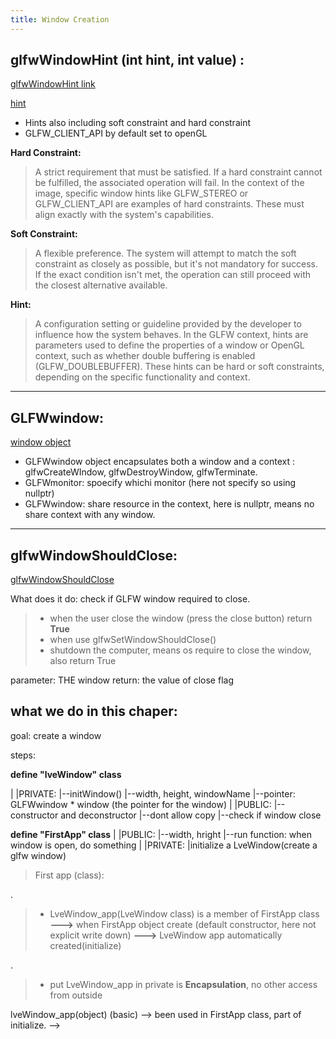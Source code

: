 ```yaml
---
title: Window Creation
---
```





## glfwWindowHint (int hint, int value) :
[glfwWindowHint link](https://www.glfw.org/docs/3.3/group__window.html#ga7d9c8c62384b1e2821c4dc48952d2033)


[hint](https://www.glfw.org/docs/3.3/window_guide.html#window_hints)
- Hints also including soft constraint and hard constraint
- GLFW_CLIENT_API by default set to openGL


**Hard Constraint:**
>A strict requirement that must be satisfied. If a hard constraint cannot be fulfilled, the associated operation will fail. In the context of the image, specific window hints like GLFW_STEREO or GLFW_CLIENT_API are examples of hard constraints. These must align exactly with the system's capabilities.

**Soft Constraint:**
>A flexible preference. The system will attempt to match the soft constraint as closely as possible, but it's not mandatory for success. If the exact condition isn't met, the operation can still proceed with the closest alternative available.

**Hint:**
>A configuration setting or guideline provided by the developer to influence how the system behaves. In the GLFW context, hints are parameters used to define the properties of a window or OpenGL context, such as whether double buffering is enabled (GLFW_DOUBLEBUFFER). These hints can be hard or soft constraints, depending on the specific functionality and context.

---
## GLFWwindow:
[window object](https://www.glfw.org/docs/3.3/window_guide.html#window_object)

- GLFWwindow object encapsulates both a window and a context : glfwCreateWIndow, glfwDestroyWindow, glfwTerminate.
- GLFWmonitor: spoecify whichi monitor (here not specify so using nullptr)
- GLFWwindow: share resource in the context, here is nullptr, means no share context with any window.

---
## glfwWindowShouldClose:
[glfwWindowShouldClose](https://www.glfw.org/docs/3.3/group__window.html#ga24e02fbfefbb81fc45320989f8140ab5)

What does it do: check if GLFW window required to close.

> - when the user close the window (press the close button) return **True**
> - when use glfwSetWindowShouldClose()
> - shutdown the computer, means os require to close the window, also return True


parameter: THE window
return: the value of close flag

  
## what we do in this chaper:
goal: create a window
  
steps:

**define "lveWindow" class**

|
|PRIVATE:
|--initWindow()
|--width, height, windowName
|--pointer: GLFWwindow * window (the pointer for the window)
|
|PUBLIC:
|--constructor and deconstructor
|--dont allow copy
|--check if window close

**define "FirstApp" class**
|
|PUBLIC:
|--width, hright
|--run function: when window is open, do something
|
|PRIVATE:
|initialize a LveWindow(create a glfw window)
  
  
>First app (class):

.

> - LveWindow_app(LveWindow class) is a member of FirstApp class **--->** when FirstApp object create (default constructor, here not explicit write down) **--->** LveWindow app automatically created(initialize)

.

> - put LveWindow_app in private is **Encapsulation**, no other access from outside

  
  

lveWindow_app(object) (basic) --> been used in FirstApp class, part of initialize. -->

  